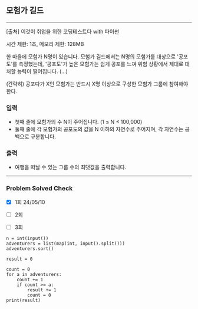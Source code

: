 ## 모험가 길드

---

[출처] 이것이 취업을 위한 코딩테스트다 with 파이썬

시간 제한: 1초, 메모리 제한: 128MB

한 마을에 모험가 N명이 있습니다. 모험가 길드에서는 N명의 모험가를 대상으로 '공포도'를 측정했는데, 
'공포도'가 높은 모험가는 쉽게 공포를 느껴 위험 상황에서 제대로 대처할 능력이 떨어집니다. (...)

(간략히) 공포다가 X인 모험가는 반드시 X명 이상으로 구성한 모험가 그룹에 참여해야한다.

### 입력

- 첫째 줄에 모험가의 수 N이 주어집니다. (1 ≤ N ≤ 100,000)
- 둘째 줄에 각 모험가의 공포도의 값을 N 이하의 자연수로 주어지며, 각 자연수는 공백으로 구분합니다.

### 출력

- 여행을 떠날 수 있는 그룹 수의 최댓값을 출력합니다.

---

### Problem Solved Check

- [x] 1회 24/05/10
- [ ] 2회
- [ ] 3회


~~~
n = int(input())
adventurers = list(map(int, input().split()))
adventurers.sort()

result = 0

count = 0
for a in adventurers:
    count += 1
    if count >= a:
        result += 1
        count = 0
print(result)

~~~